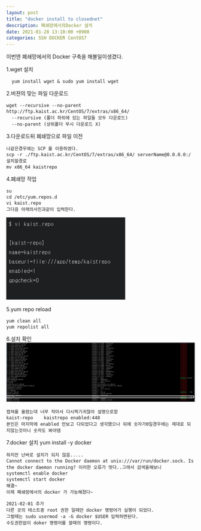 ```yaml
---
layout: post
title: "docker install to closednet"
description: 폐쇄망에서의Docker 설치
date: 2021-01-28 13:10:00 +0900
categories: SSH DOCKER CentOS7
---
```


이번엔 폐쇄망에서의 Docker 구축을 해볼일이생겼다.

1.wget 설치

```
  yum install wget & sudo yum install wget
```

2.버젼의 맞는 파일 다운로드

```
wget --recursive --no-parent http://ftp.kaist.ac.kr/CentOS/7/extras/x86_64/
  --recursive (폴더 하위에 있는 파일들 모두 다운로드)
  --no-parent (상위폴더 무시 다운로드 X)
```

3.다운로드뒤 폐쇄망으로 파일 이전

```
나같은경우에는 SCP 를 이용하였다.
scp -r ./ftp.kaist.ac.kr/CentOS/7/extras/x86_64/ serverName@0.0.0.0:/설치할경로
mv x86_64 kaistrepo
```

4.폐쇄망 작업

```
su
cd /etc/yum.repos.d
vi kaist.repo
그다음 아래의사진과같이 입력한다.
```

![](/capture/closednetDocker/closedDocker.JPG)

5.yum repo reload

```
yum clean all
yum repolist all
```

6.설치 확인
![](/capture/closednetDocker/closedDocker2.JPG)

```
캡쳐를 올렸는대 너무 작아서 다시찍기귀찮아 설명으로함
kaist-repo    kaistrepo enabled:448
본인은 마지막에 enabled 만보고 다되었다고 생각했으나 뒤에 숫자가0일경우에는 제대로 되지않는것이니 숫자도 봐야댐
```

7.docker 설치
yum install -y docker

```
하지만 난바로 설치가 되지 않음.....
Cannot connect to the Docker daemon at unix:///var/run/docker.sock. Is the docker daemon running? 이러한 오류가 떳다..그래서 검색을해보니
systemctl enable docker
systemctl start docker
해결~
이제 폐쇄망에서의 docker 가 가능해졌다~
```

```
2021-02-01 추가
다른 곳의 테스트중 root 권한 일때만 docker 명령어가 실행이 되었다.
그럴때는 sudo usermod -a -G docker $USER 입력하면된다.
수도권한없이 doker 명령어를 쓸때의 명령이다.
```
